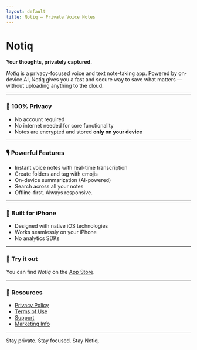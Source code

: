 ```yaml
---
layout: default
title: Notiq – Private Voice Notes
---
```


# Notiq

**Your thoughts, privately captured.**

_Notiq_ is a privacy-focused voice and text note-taking app. Powered by on-device AI, Notiq gives you a fast and secure way to save what matters — without uploading anything to the cloud.

---

### 🔐 100% Privacy

- No account required
- No internet needed for core functionality
- Notes are encrypted and stored **only on your device**

---

### 🎙 Powerful Features

- Instant voice notes with real-time transcription
- Create folders and tag with emojis
- On-device summarization (AI-powered)
- Search across all your notes
- Offline-first. Always responsive.

---

### 📱 Built for iPhone

- Designed with native iOS technologies
- Works seamlessly on your iPhone
- No analytics SDKs

---

### 🚀 Try it out

You can find _Notiq_ on the [App Store](#).

---

### 📄 Resources

- [Privacy Policy](./privacy.md)
- [Terms of Use](./terms.md)
- [Support](./support.md)
- [Marketing Info](./marketing.md)

---

Stay private. Stay focused. Stay Notiq.
